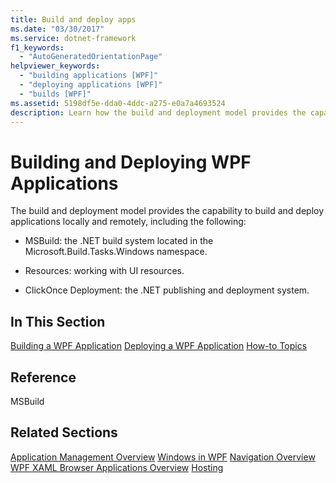 ```yaml
---
title: Build and deploy apps
ms.date: "03/30/2017"
ms.service: dotnet-framework
f1_keywords:
  - "AutoGeneratedOrientationPage"
helpviewer_keywords:
  - "building applications [WPF]"
  - "deploying applications [WPF]"
  - "builds [WPF]"
ms.assetid: 5198df5e-dda0-4ddc-a275-e0a7a4693524
description: Learn how the build and deployment model provides the capability to build and deploy applications locally and remotely.
---
```

# Building and Deploying WPF Applications

The build and deployment model provides the capability to build and deploy applications locally and remotely, including the following:

- MSBuild: the .NET build system located in the Microsoft.Build.Tasks.Windows namespace.

- Resources: working with UI resources.

- ClickOnce Deployment: the .NET publishing and deployment system.

## In This Section

[Building a WPF Application](building-a-wpf-application-wpf.md)
[Deploying a WPF Application](deploying-a-wpf-application-wpf.md)
[How-to Topics](build-and-deploy-how-to-topics.md)

## Reference

MSBuild

## Related Sections

[Application Management Overview](application-management-overview.md)
  [Windows in WPF](windows-in-wpf-applications.md)
  [Navigation Overview](navigation-overview.md)
  [WPF XAML Browser Applications Overview](wpf-xaml-browser-applications-overview.md)
  [Hosting](hosting-wpf-applications.md)
